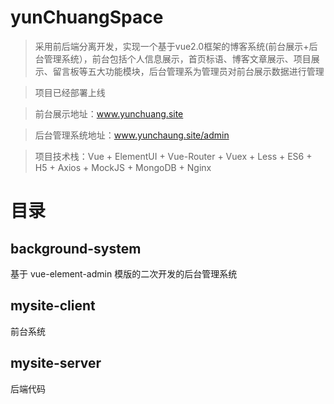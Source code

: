 # yunChuangSpace
> 采用前后端分离开发，实现一个基于vue2.0框架的博客系统(前台展示+后台管理系统），前台包括个人信息展示，首页标语、博客文章展示、项目展示、留言板等五大功能模块，后台管理系为管理员对前台展示数据进行管理

> 项目已经部署上线

> 前台展示地址：www.yunchuang.site

>后台管理系统地址：www.yunchaung.site/admin

>项目技术栈：Vue + ElementUI + Vue-Router + Vuex +  Less + ES6 + H5 + Axios + MockJS + MongoDB + Nginx

# 目录
## background-system 
基于 vue-element-admin 模版的二次开发的后台管理系统
## mysite-client
前台系统
## mysite-server
后端代码
